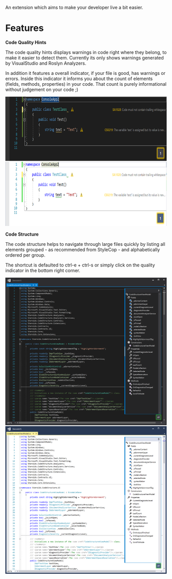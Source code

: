 An extension which aims to make your developer live a bit easier.

# Features

__Code Quality Hints__

The code quality hints displays warnings in code right where they belong, to make it easier to detect them.
Currently its only shows warnings generated by VisualStudio and Roslyn Analyzers.

In addition it features a overall indicator, if your file is good, has warnings or errors.
Inside this indicator it informs you about the count of elements (fields, methods, properties) in your code. That count is purely informational without judgement on your code ;)

<img src="https://github.com/eberthold/SteroidsVS/blob/master/Screenshots/QualityHints_Dark.PNG?raw=true" height="200"/><img src="https://github.com/eberthold/SteroidsVS/blob/master/Screenshots/QualityHints_Light.PNG?raw=true" height="200"/>

__Code Structure__

The code structure helps to navigate through large files quickly by listing all elements grouped - as recommended from StyleCop - and alphabetically ordered per group.

The shortcut is defaulted to ctrl-e + ctrl-s or simply click on the quality indicator in the bottom right corner.

<img src="https://github.com/eberthold/SteroidsVS/blob/master/Screenshots/CodeStructure_Dark.PNG?raw=true" width="600" /><img src="https://github.com/eberthold/SteroidsVS/blob/master/Screenshots/CodeStructure_Light.PNG?raw=true" width="600" />
